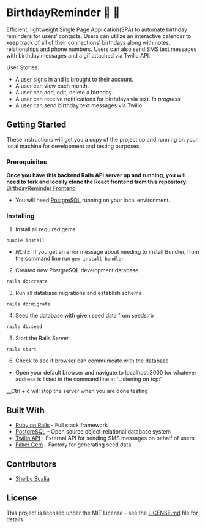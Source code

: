 
# BirthdayReminder 🎉 🎂

Efficient, lightweight Single Page Application(SPA) to automate birthday reminders for users’ contacts. Users can utilize an interactive calendar to keep track of all of their connections' birthdays along with notes, relationships and phone numbers. Users can also send SMS text messages with birthday messages and a gif attached via Twilio API.

User Stories:
 - A user signs in and is brought to their account.
 - A user can view each month.
 - A user can add, edit, delete a birthday.
 - A user can receive notifications for birthdays via text. *In progress*
 - A user can send birthday text messages via Twilio


## Getting Started

These instructions will get you a copy of the project up and running on your local machine for development and testing purposes.

### Prerequisites

**Once you have this backend Rails API server up and running, you will need to fork and locally clone the React frontend from this repository:** [BirthdayReminder Frontend](https://github.com/bblair31/birthday_reminder_front_end)

* You will need [PostgreSQL](https://www.postgresql.org/download/) running on your local environment.

### Installing

1. Install all required gems
 
```
bundle install
```
  * *NOTE*: If you get an error message about needing to install Bundler, from the command line run `gem install bundler`
  
2. Created new PostgreSQL development database

```
rails db:create
```

3. Run all database migrations and establish schema

```
rails db:migrate
```
4. Seed the database with given seed data from seeds.rb

```
rails db:seed
```

5. Start the Rails Server

```
rails start
```
6. Check to see if browser can communicate with the database

  * Open your default browser and navigate to localhost:3000 (or whatever address is listed in the command line at 'Listening on tcp:'


__Ctrl + c will stop the server when you are done testing

## Built With

* [Ruby on Rails](https://rubyonrails.org/) - Full stack framework
* [PostgreSQL](https://www.postgresql.org/docs/) - Open source object-relational database system
* [Twilio API](https://www.twilio.com/docs/sms) - External API for sending SMS messages on behalf of users
* [Faker Gem](https://github.com/stympy/faker) - Factory for generating seed data


## Contributors

* [Shelby Scalia](https://github.com/srscalia)


## License

This project is licensed under the MIT License - see the [LICENSE.md](LICENSE.md) file for details


